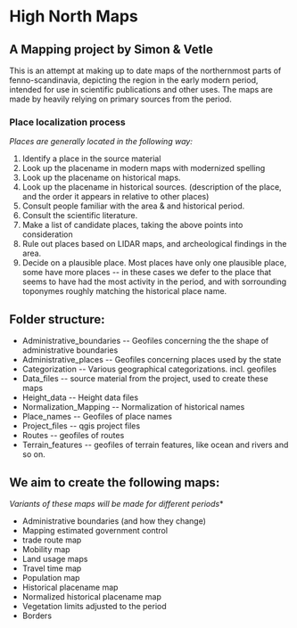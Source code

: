 # High North Maps

## A Mapping project by Simon & Vetle

This is an attempt at making up to date maps of the northernmost parts of fenno-scandinavia, depicting the region in the early modern period, intended for use in scientific publications and other uses. The maps are made by heavily relying on primary sources from the period. 

### Place localization process
*Places are generally located in the following way:*
1. Identify a place in the source material
2. Look up the placename in modern maps with modernized spelling
3. Look up the placename on historical maps.
4. Look up the placename in historical sources. (description of the place, and the order it appears in relative to other places)
5. Consult people familiar with the area & and historical period.
6. Consult the scientific literature.
7. Make a list of candidate places, taking the above points into consideration
8. Rule out places based on LIDAR maps, and archeological findings in the area.
9. Decide on a plausible place. Most places have only one plausible place, some have more places -- in these cases we defer to the place that seems to have had the most activity in the period, and with sorrounding toponymes roughly matching the historical place name. 

## Folder structure:

- Administrative_boundaries -- Geofiles concerning the the shape of administrative boundaries
- Administrative_places -- Geofiles concerning places used by the state
- Categorization -- Various geographical categorizations. incl. geofiles
- Data_files -- source material from the project, used to create these maps
- Height_data -- Height data files 
- Normalization_Mapping -- Normalization of historical names 
- Place_names -- Geofiles of place names
- Project_files -- qgis project files
- Routes -- geofiles of routes
- Terrain_features -- geofiles of terrain features, like ocean and rivers and so on. 

## We aim to create the following maps: 

*Variants of these maps will be made for different periods**

- Administrative boundaries (and how they change)
- Mapping estimated government control
- trade route map
- Mobility map
- Land usage maps
- Travel time map
- Population map 
- Historical placename map
- Normalized historical placename map
- Vegetation limits adjusted to the period
- Borders
